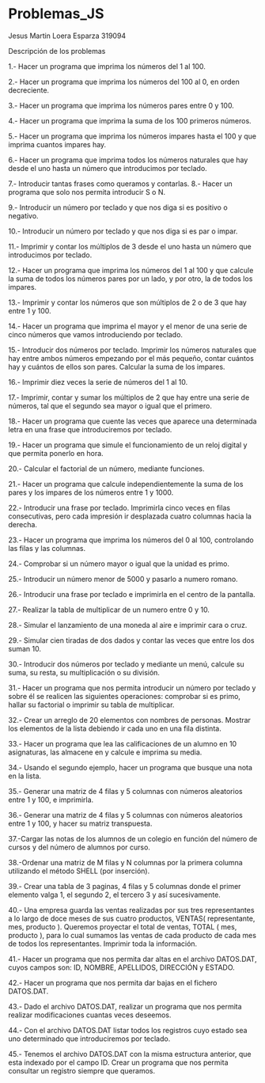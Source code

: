 # Problemas_JS
Jesus Martin Loera Esparza 319094

Descripción de los problemas

1.- Hacer un programa que imprima los números del 1 al 100.

2.- Hacer un programa que imprima los números del 100 al 0, en orden decreciente.

3.- Hacer un programa que imprima los números pares entre 0 y 100.

4.- Hacer un programa que imprima la suma de los 100 primeros números.

5.- Hacer un programa que imprima los números impares hasta el 100 y que imprima cuantos impares hay.

6.- Hacer un programa que imprima todos los números naturales que hay desde el uno hasta un número que introducimos por teclado.

7.- Introducir tantas frases como queramos y contarlas. 8.- Hacer un programa que solo nos permita introducir S o N.

9.- Introducir un número por teclado y que nos diga si es positivo o negativo.

10.- Introducir un número por teclado y que nos diga si es par o impar.

11.- Imprimir y contar los múltiplos de 3 desde el uno hasta un número que introducimos por teclado.

12.- Hacer un programa que imprima los números del 1 al 100 y que calcule la suma de todos los números pares por un lado, y por otro, la de todos los impares.

13.- Imprimir y contar los números que son múltiplos de 2 o de 3 que hay entre 1 y 100.

14.- Hacer un programa que imprima el mayor y el menor de una serie de cinco números que vamos introduciendo por teclado.

15.- Introducir dos números por teclado. Imprimir los números naturales que hay entre ambos números empezando por el más pequeño, contar cuántos hay y cuántos de ellos son pares. Calcular la suma de los impares.

16.- Imprimir diez veces la serie de números del 1 al 10.

17.- Imprimir, contar y sumar los múltiplos de 2 que hay entre una serie de números, tal que el segundo sea mayor o igual que el primero.

18.- Hacer un programa que cuente las veces que aparece una determinada letra en una frase que introduciremos por teclado.

19.- Hacer un programa que simule el funcionamiento de un reloj digital y que permita ponerlo en hora.

20.- Calcular el factorial de un número, mediante funciones.

21.- Hacer un programa que calcule independientemente la suma de los pares y los impares de los números entre 1 y 1000.

22.- Introducir una frase por teclado. Imprimirla cinco veces en filas consecutivas, pero cada impresión ir desplazada cuatro columnas hacia la derecha.

23.- Hacer un programa que imprima los números del 0 al 100, controlando las filas y las columnas.

24.- Comprobar si un número mayor o igual que la unidad es primo.

25.- Introducir un número menor de 5000 y pasarlo a numero romano.

26.- Introducir una frase por teclado e imprimirla en el centro de la pantalla.

27.- Realizar la tabla de multiplicar de un numero entre 0 y 10.

28.- Simular el lanzamiento de una moneda al aire e imprimir cara o cruz.

29.- Simular cien tiradas de dos dados y contar las veces que entre los dos suman 10.

30.- Introducir dos números por teclado y mediante un menú, calcule su suma, su resta, su multiplicación o su división.

31.- Hacer un programa que nos permita introducir un número por teclado y sobre él se realicen las siguientes operaciones: comprobar si es primo, hallar su factorial o imprimir su tabla de multiplicar.

32.- Crear un arreglo de 20 elementos con nombres de personas. Mostrar los elementos de la lista debiendo ir cada uno en una fila distinta.

33.- Hacer un programa que lea las calificaciones de un alumno en 10 asignaturas, las almacene en y calcule e imprima su media.

34.- Usando el segundo ejemplo, hacer un programa que busque una nota en la lista.

35.- Generar una matriz de 4 filas y 5 columnas con números aleatorios entre 1 y 100, e imprimirla.

36.- Generar una matriz de 4 filas y 5 columnas con números aleatorios entre 1 y 100, y hacer su matriz transpuesta.

37.-Cargar las notas de los alumnos de un colegio en función del número de cursos y del número de alumnos por curso.

38.-Ordenar una matriz de M filas y N columnas por la primera columna utilizando el método SHELL (por inserción).

39.- Crear una tabla de 3 paginas, 4 filas y 5 columnas donde el primer elemento valga 1, el segundo 2, el tercero 3 y así sucesivamente.

40.- Una empresa guarda las ventas realizadas por sus tres representantes a lo largo de doce meses de sus cuatro productos, VENTAS( representante, mes, producto ). Queremos proyectar el total de ventas, TOTAL ( mes, producto ), para lo cual sumamos las ventas de cada producto de cada mes de todos los representantes. Imprimir toda la información.

41.- Hacer un programa que nos permita dar altas en el archivo DATOS.DAT, cuyos campos son: ID, NOMBRE, APELLIDOS, DIRECCIÓN y ESTADO.

42.- Hacer un programa que nos permita dar bajas en el fichero DATOS.DAT.

43.- Dado el archivo DATOS.DAT, realizar un programa que nos permita realizar modificaciones cuantas veces deseemos.

44.- Con el archivo DATOS.DAT listar todos los registros cuyo estado sea uno determinado que introduciremos por teclado.

45.- Tenemos el archivo DATOS.DAT con la misma estructura anterior, que esta indexado por el campo ID. Crear un programa que nos permita consultar un registro siempre que queramos.
